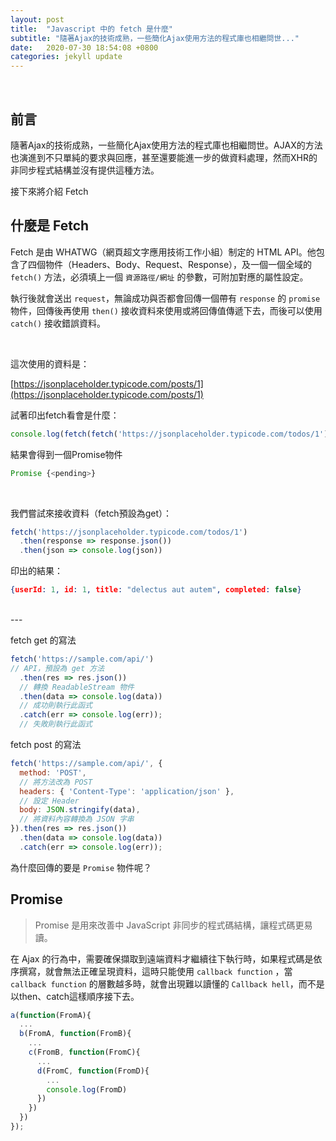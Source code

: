 ```yaml
---
layout: post
title:  "Javascript 中的 fetch 是什麼"
subtitle: "隨著Ajax的技術成熟，一些簡化Ajax使用方法的程式庫也相繼問世..."
date:   2020-07-30 18:54:08 +0800
categories: jekyll update
---
```


<br>

## 前言

隨著Ajax的技術成熟，一些簡化Ajax使用方法的程式庫也相繼問世。AJAX的方法也演進到不只單純的要求與回應，甚至還要能進一步的做資料處理，然而XHR的非同步程式結構並沒有提供這種方法。

接下來將介紹 Fetch

## 什麼是 Fetch

Fetch 是由 WHATWG（網頁超文字應用技術工作小組）制定的 HTML API。他包含了四個物件（Headers、Body、Request、Response），及一個一個全域的 `fetch()` 方法，必須填上一個 `資源路徑/網址` 的參數，可附加對應的屬性設定。

執行後就會送出 `request`，無論成功與否都會回傳一個帶有 `response` 的 `promise` 物件，回傳後再使用 `then()` 接收資料來使用或將回傳值傳遞下去，而後可以使用 `catch()` 接收錯誤資料。

<br>


<div style="display:none">

- Body

- Header

- Request

- Response

- Fetch request 屬性


|屬性|設定|預設|
|:-|:-|:-|
|url|網址，fetch裡第一個參數 ||
|method|發出請求方法 |get|
|headers|headers 相關物件 |{ }|
|mode|cors、no-cors、same-origin、navigate |cors|
|referrer|no-referer、client、某網址 |client|
|credentials|omit、same-origin、include |omit|
|redirect|follow、error、manual |預設 manual|
|cache|default、no-store、reload、no-cache、force-cache |預設 default|
|body |要加到邀求中的內容| |

Response 物件中的 body 屬性提供了一個 ReadableStream 的實體
這個階段我們無法直接讀取資料內容，而 ReadableStream 物件中可用以下對應的方法來取得資料


https://jsonplaceholder.typicode.com/
</div>

這次使用的資料是：

[https://jsonplaceholder.typicode.com/posts/1](https://jsonplaceholder.typicode.com/posts/1)

試著印出fetch看會是什麼：
```js
console.log(fetch(fetch('https://jsonplaceholder.typicode.com/todos/1'))
```

結果會得到一個Promise物件
```js
Promise {<pending>}
```

<br>

我們嘗試來接收資料（fetch預設為get）：

```js
fetch('https://jsonplaceholder.typicode.com/todos/1')
  .then(response => response.json())
  .then(json => console.log(json))
```

印出的結果：

```json
{userId: 1, id: 1, title: "delectus aut autem", completed: false}
```

<br>
---
<br>

fetch get 的寫法

```js
fetch('https://sample.com/api/')
// API，預設為 get 方法
  .then(res => res.json())
  // 轉換 ReadableStream 物件
  .then(data => console.log(data))
  // 成功則執行此函式
  .catch(err => console.log(err));
  // 失敗則執行此函式
```

fetch post 的寫法

```js
fetch('https://sample.com/api/', {
  method: 'POST',
  // 將方法改為 POST
  headers: { 'Content-Type': 'application/json' },
  // 設定 Header
  body: JSON.stringify(data),
  // 將資料內容轉換為 JSON 字串
}).then(res => res.json())
  .then(data => console.log(data))
  .catch(err => console.log(err));
```

為什麼回傳的要是 `Promise` 物件呢？

## Promise

>Promise 是用來改善中 JavaScript 非同步的程式碼結構，讓程式碼更易讀。

在 Ajax 的行為中，需要確保擷取到遠端資料才繼續往下執行時，如果程式碼是依序撰寫，就會無法正確呈現資料，這時只能使用 `callback function` ，當 `callback function` 的層數越多時，就會出現難以讀懂的 `Callback hell`，而不是以then、catch這樣順序接下去。

```js
a(function(FromA){
  ...
  b(FromA, function(FromB){
    ...
    c(FromB, function(FromC){
      ...
      d(FromC, function(FromD){
        ...
        console.log(FromD)
      })
    })
  })
});
```

